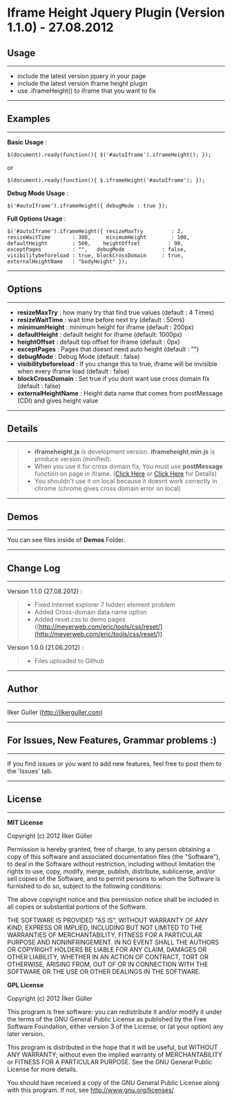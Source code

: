 # Iframe Height Jquery Plugin (Version 1.1.0) - 27.08.2012

## Usage

----------------------------------

- include the latest version jquery in your page
- include the latest version iframe height plugin
- use .iframeHeight() to iframe that you want to fix

----------------------------------

## Examples

----------------------------------

__Basic Usage__ :

`$(document).ready(function(){
    $('#autoIframe').iframeHeight();
});`

or

`$(document).ready(function(){
    $.iframeHeight('#autoIframe');
});`

__Debug Mode Usage__ :

`$('#autoIframe').iframeHeight({
	debugMode : true
});`

__Full Options Usage__ :

`$('#autoIframe').iframeHeight({
	resizeMaxTry         : 2,  
	resizeWaitTime       : 300,    
	minimumHeight        : 100, 
	defaultHeight        : 500,   
	heightOffset         : 90,    
	exceptPages          : "",  
	debugMode            : false,
	visibilitybeforeload : true,
	blockCrossDomain     : true,
	externalHeightName   : "bodyHeight"
});`

----------------------------------

## Options

----------------------------------

- __resizeMaxTry__ : how many try that find true values (default : 4 Times)
- __resizeWaitTime__ : wait time before next try (default : 50ms)
- __minimumHeight__ : minimum height for iframe (default : 200px)
- __defaultHeight__ : default height for iframe (default: 1000px)
- __heightOffset__ : default top offset for iframe (default : 0px)
- __exceptPages__ : Pages that doesnt need auto height (default : "")
- __debugMode__ : Debug Mode (default : false)
- __visibilitybeforeload__ : If you change this to true, iframe will be invisible when every iframe load (default : false)
- __blockCrossDomain__ : Set true if you dont want use cross domain fix (default : false)
- __externalHeightName__ : Height data name that comes from postMessage (CDI) and gives height value

----------------------------------

## Details

----------------------------------

> - __iframeheight.js__ is development version. __iframeheight.min.js__ is produce version (minified).
> - When you use it for cross domain fix, You must use __postMessage__ function on page in iframe. ([Click Here](http://viget.com/extend/using-javascript-postmessage-to-talk-to-iframes) or [Click Here](http://help.dottoro.com/ljjqtjsj.php) for Details)
> - You shouldn't use it on local because it doesnt work correctly in chrome (chrome gives cross domain error on local)

----------------------------------

## Demos

----------------------------------

You can see files inside of __Demos__ Folder.

----------------------------------

## Change Log

----------------------------------

Version 1.1.0 (27.08.2012) :
> - Fixed Internet explorer 7 hidden element problem
> - Added Cross-domain data name option
> - Added reset.css to demo pages ([http://meyerweb.com/eric/tools/css/reset/](http://meyerweb.com/eric/tools/css/reset/))

Version 1.0.0 (21.06.2012) :
> - Files uploaded to Github

----------------------------------

## Author

----------------------------------

Ilker Guller (http://ilkerguller.com)

----------------------------------

## For Issues, New Features, Grammar problems :)

----------------------------------

If you find issues or you want to add new features, feel free to post them to the 'Issues' tab.

----------------------------------

## License

----------------------------------

**MIT License**

Copyright (c) 2012 İlker Güller

Permission is hereby granted, free of charge, to any person
obtaining a copy of this software and associated documentation
files (the "Software"), to deal in the Software without
restriction, including without limitation the rights to use,
copy, modify, merge, publish, distribute, sublicense, and/or sell
copies of the Software, and to permit persons to whom the
Software is furnished to do so, subject to the following
conditions:

The above copyright notice and this permission notice shall be
included in all copies or substantial portions of the Software.

THE SOFTWARE IS PROVIDED "AS IS", WITHOUT WARRANTY OF ANY KIND,
EXPRESS OR IMPLIED, INCLUDING BUT NOT LIMITED TO THE WARRANTIES
OF MERCHANTABILITY, FITNESS FOR A PARTICULAR PURPOSE AND
NONINFRINGEMENT. IN NO EVENT SHALL THE AUTHORS OR COPYRIGHT
HOLDERS BE LIABLE FOR ANY CLAIM, DAMAGES OR OTHER LIABILITY,
WHETHER IN AN ACTION OF CONTRACT, TORT OR OTHERWISE, ARISING
FROM, OUT OF OR IN CONNECTION WITH THE SOFTWARE OR THE USE OR
OTHER DEALINGS IN THE SOFTWARE.
		
**GPL License**

Copyright (c) 2012 İlker Güller

This program is free software: you can redistribute it and/or modify
it under the terms of the GNU General Public License as published by
the Free Software Foundation, either version 3 of the License, or
(at your option) any later version.

This program is distributed in the hope that it will be useful,
but WITHOUT ANY WARRANTY; without even the implied warranty of
MERCHANTABILITY or FITNESS FOR A PARTICULAR PURPOSE.  See the
GNU General Public License for more details.

You should have received a copy of the GNU General Public License
along with this program.  If not, see <http://www.gnu.org/licenses/>.

